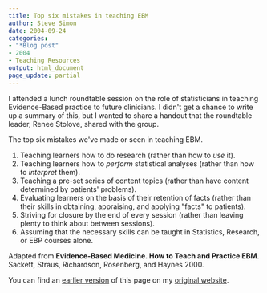 ```yaml
---
title: Top six mistakes in teaching EBM
author: Steve Simon
date: 2004-09-24
categories:
- "*Blog post"
- 2004
- Teaching Resources
output: html_document
page_update: partial
---
```

I attended a lunch roundtable session on the role of statisticians in
teaching Evidence-Based practice to future clinicians. I didn't get a
chance to write up a summary of this, but I wanted to share a handout
that the roundtable leader, Renee Stolove, shared with the group.

The top six mistakes we've made or seen in teaching EBM.

1.  Teaching learners how to do research (rather than how to *use* it).
2.  Teaching learners how to *perform* statistical analyses (rather than
    how to *interpret* them).
3.  Teaching a pre-set series of content topics (rather than have
    content determined by patients' problems).
4.  Evaluating learners on the basis of their retention of facts (rather
    than their skills in obtaining, appraising, and applying "facts"
    to patients).
5.  Striving for closure by the end of every session (rather than
    leaving plenty to think about between sessions).
6.  Assuming that the necessary skills can be taught in Statistics,
    Research, or EBP courses alone.

Adapted from **Evidence-Based Medicine. How to Teach and Practice EBM**.
Sackett, Straus, Richardson, Rosenberg, and Haynes 2000.

You can find an [earlier version](http://www.pmean.com/04/MistakesEBM.html) of this page on my [original website](http://www.pmean.com/original_site.html).
